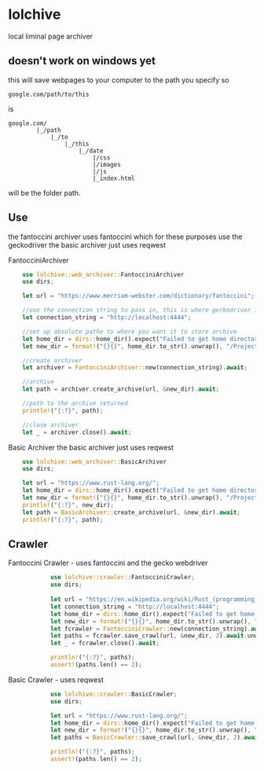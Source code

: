 # lolchive

local liminal page archiver

## doesn't work on windows yet

this will save webpages to your computer to the path you specify
so

```
google.com/path/to/this
```
is
```
google.com/
        |_/path
            |_/to
                |_/this
                    |_/date
                        |/css
                        |/images
                        |/js
                        |_index.html

```
will be the folder path.

## Use

the fantoccini archiver uses fantoccini which for these purposes use the
geckodriver the basic archiver just uses reqwest

FantocciniArchiver

```rust
    use lolchive::web_archiver::FantocciniArchiver
    use dirs;

    let url = "https://www.merriam-webster.com/dictionary/fantoccini";

    //use the connection string to pass in, this is where geckodriver is running
    let connection_string = "http://localhost:4444";

    //set up absolute pathe to where you want it to store archive
    let home_dir = dirs::home_dir().expect("Failed to get home directory");
    let new_dir = format!("{}{}", home_dir.to_str().unwrap(), "/Projects/archive_test");

    //create archiver
    let archiver = FantocciniArchiver::new(connection_string).await;

    //archive
    let path = archiver.create_archive(url, &new_dir).await;

    //path to the archive returned
    println!("{:?}", path);

    //close archiver
    let _ = archiver.close().await;
```

Basic Archiver
the basic archiver just uses reqwest
```rust
    use lolchive::web_archiver::BasicArchiver
    use dirs;

    let url = "https://www.rust-lang.org/";
    let home_dir = dirs::home_dir().expect("Failed to get home directory");
    let new_dir = format!("{}{}", home_dir.to_str().unwrap(), "/Projects/archive_test");
    println!("{:?}", new_dir);
    let path = BasicArchiver::create_archive(url, &new_dir).await;
    println!("{:?}", path);
```

## Crawler

Fantoccini Crawler - uses fantoccini and the gecko webdriver

```rust
            use lolchive::crawler::FantocciniCrawler;
            use dirs;
            
            let url = "https://en.wikipedia.org/wiki/Rust_(programming_language)";
            let connection_string = "http://localhost:4444";
            let home_dir = dirs::home_dir().expect("Failed to get home directory");
            let new_dir = format!("{}{}", home_dir.to_str().unwrap(), "/Projects/archive_test");
            let fcrawler = FantocciniCrawler::new(connection_string).await.unwrap();
            let paths = fcrawler.save_crawl(url, &new_dir, 2).await.unwrap();
            let _ = fcrawler.close().await;

            println!("{:?}", paths);
            assert!(paths.len() == 2);

```

Basic Crawler - uses reqwest

```rust
            use lolchive::crawler::BasicCrawler;
            use dirs;

            let url = "https://www.rust-lang.org/";
            let home_dir = dirs::home_dir().expect("Failed to get home directory");
            let new_dir = format!("{}{}", home_dir.to_str().unwrap(), "/Projects/archive_test");
            let paths = BasicCrawler::save_crawl(url, &new_dir, 2).await.unwrap();

            println!("{:?}", paths);
            assert!(paths.len() == 2);

```
